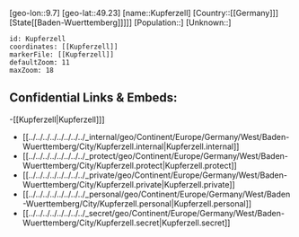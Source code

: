 ﻿---
location: [49.23,9.7]
mapzoom: [7,12] 
mapmarker: city 
type: City
tags:
- geo/City


SpocWebEntityId: 31699
isDeleted: false
confidential: public

---
[geo-lon::9.7]
[geo-lat::49.23]
[name::Kupferzell]
[Country::[[Germany]]]
[State[[Baden-Wuerttemberg]]]]]
[Population::]
[Unknown::]


```leaflet
id: Kupferzell
coordinates: [[Kupferzell]]
markerFile: [[Kupferzell]]
defaultZoom: 11 
maxZoom: 18
```


## Confidential Links & Embeds: 
-[[Kupferzell|Kupferzell]]] 
- [[../../../../../../../../_internal/geo/Continent/Europe/Germany/West/Baden-Wuerttemberg/City/Kupferzell.internal|Kupferzell.internal]] 
- [[../../../../../../../../_protect/geo/Continent/Europe/Germany/West/Baden-Wuerttemberg/City/Kupferzell.protect|Kupferzell.protect]] 
- [[../../../../../../../../_private/geo/Continent/Europe/Germany/West/Baden-Wuerttemberg/City/Kupferzell.private|Kupferzell.private]] 
- [[../../../../../../../../_personal/geo/Continent/Europe/Germany/West/Baden-Wuerttemberg/City/Kupferzell.personal|Kupferzell.personal]] 
- [[../../../../../../../../_secret/geo/Continent/Europe/Germany/West/Baden-Wuerttemberg/City/Kupferzell.secret|Kupferzell.secret]] 
